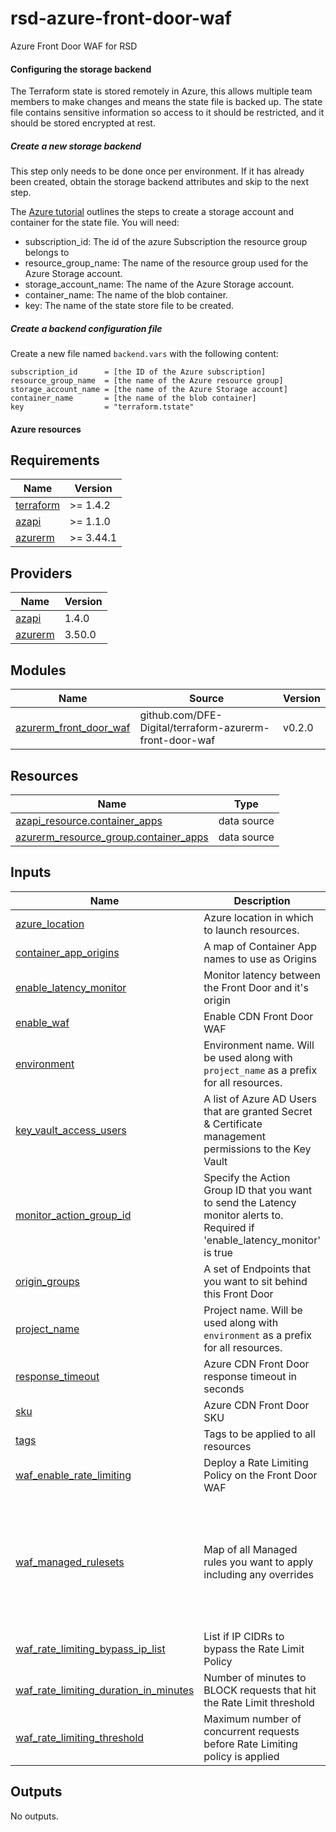 # rsd-azure-front-door-waf
Azure Front Door WAF for RSD

#### Configuring the storage backend

The Terraform state is stored remotely in Azure, this allows multiple team members to
make changes and means the state file is backed up. The state file contains
sensitive information so access to it should be restricted, and it should be stored
encrypted at rest.

##### Create a new storage backend

This step only needs to be done once per environment.
If it has already been created, obtain the storage backend attributes and skip to the next step.

The [Azure tutorial](https://docs.microsoft.com/en-us/azure/developer/terraform/store-state-in-azure-storage) outlines the steps to create a storage account and container for the state file. You will need:

- subscription_id: The id of the azure Subscription the resource group belongs to
- resource_group_name: The name of the resource group used for the Azure Storage account.
- storage_account_name: The name of the Azure Storage account.
- container_name: The name of the blob container.
- key: The name of the state store file to be created.

##### Create a backend configuration file

Create a new file named `backend.vars` with the following content:

```
subscription_id      = [the ID of the Azure subscription]
resource_group_name  = [the name of the Azure resource group]
storage_account_name = [the name of the Azure Storage account]
container_name       = [the name of the blob container]
key                  = "terraform.tstate"
```

#### Azure resources

<!-- BEGIN_TF_DOCS -->
## Requirements

| Name | Version |
|------|---------|
| <a name="requirement_terraform"></a> [terraform](#requirement\_terraform) | >= 1.4.2 |
| <a name="requirement_azapi"></a> [azapi](#requirement\_azapi) | >= 1.1.0 |
| <a name="requirement_azurerm"></a> [azurerm](#requirement\_azurerm) | >= 3.44.1 |

## Providers

| Name | Version |
|------|---------|
| <a name="provider_azapi"></a> [azapi](#provider\_azapi) | 1.4.0 |
| <a name="provider_azurerm"></a> [azurerm](#provider\_azurerm) | 3.50.0 |

## Modules

| Name | Source | Version |
|------|--------|---------|
| <a name="module_azurerm_front_door_waf"></a> [azurerm\_front\_door\_waf](#module\_azurerm\_front\_door\_waf) | github.com/DFE-Digital/terraform-azurerm-front-door-waf | v0.2.0 |

## Resources

| Name | Type |
|------|------|
| [azapi_resource.container_apps](https://registry.terraform.io/providers/Azure/azapi/latest/docs/data-sources/resource) | data source |
| [azurerm_resource_group.container_apps](https://registry.terraform.io/providers/hashicorp/azurerm/latest/docs/data-sources/resource_group) | data source |

## Inputs

| Name | Description | Type | Default | Required |
|------|-------------|------|---------|:--------:|
| <a name="input_azure_location"></a> [azure\_location](#input\_azure\_location) | Azure location in which to launch resources. | `string` | n/a | yes |
| <a name="input_container_app_origins"></a> [container\_app\_origins](#input\_container\_app\_origins) | A map of Container App names to use as Origins | `map(any)` | n/a | yes |
| <a name="input_enable_latency_monitor"></a> [enable\_latency\_monitor](#input\_enable\_latency\_monitor) | Monitor latency between the Front Door and it's origin | `bool` | n/a | yes |
| <a name="input_enable_waf"></a> [enable\_waf](#input\_enable\_waf) | Enable CDN Front Door WAF | `bool` | `false` | no |
| <a name="input_environment"></a> [environment](#input\_environment) | Environment name. Will be used along with `project_name` as a prefix for all resources. | `string` | n/a | yes |
| <a name="input_key_vault_access_users"></a> [key\_vault\_access\_users](#input\_key\_vault\_access\_users) | A list of Azure AD Users that are granted Secret & Certificate management permissions to the Key Vault | `list(string)` | n/a | yes |
| <a name="input_monitor_action_group_id"></a> [monitor\_action\_group\_id](#input\_monitor\_action\_group\_id) | Specify the Action Group ID that you want to send the Latency monitor alerts to. Required if 'enable\_latency\_monitor' is true | `string` | n/a | yes |
| <a name="input_origin_groups"></a> [origin\_groups](#input\_origin\_groups) | A set of Endpoints that you want to sit behind this Front Door | `map(any)` | n/a | yes |
| <a name="input_project_name"></a> [project\_name](#input\_project\_name) | Project name. Will be used along with `environment` as a prefix for all resources. | `string` | n/a | yes |
| <a name="input_response_timeout"></a> [response\_timeout](#input\_response\_timeout) | Azure CDN Front Door response timeout in seconds | `number` | n/a | yes |
| <a name="input_sku"></a> [sku](#input\_sku) | Azure CDN Front Door SKU | `string` | n/a | yes |
| <a name="input_tags"></a> [tags](#input\_tags) | Tags to be applied to all resources | `map(string)` | n/a | yes |
| <a name="input_waf_enable_rate_limiting"></a> [waf\_enable\_rate\_limiting](#input\_waf\_enable\_rate\_limiting) | Deploy a Rate Limiting Policy on the Front Door WAF | `bool` | n/a | yes |
| <a name="input_waf_managed_rulesets"></a> [waf\_managed\_rulesets](#input\_waf\_managed\_rulesets) | Map of all Managed rules you want to apply including any overrides | `map(any)` | <pre>{<br>  "BotProtection": {<br>    "action": "Block",<br>    "version": "preview-0.1"<br>  },<br>  "DefaultRuleSet": {<br>    "action": "Block",<br>    "version": "1.0"<br>  }<br>}</pre> | no |
| <a name="input_waf_rate_limiting_bypass_ip_list"></a> [waf\_rate\_limiting\_bypass\_ip\_list](#input\_waf\_rate\_limiting\_bypass\_ip\_list) | List if IP CIDRs to bypass the Rate Limit Policy | `list(string)` | n/a | yes |
| <a name="input_waf_rate_limiting_duration_in_minutes"></a> [waf\_rate\_limiting\_duration\_in\_minutes](#input\_waf\_rate\_limiting\_duration\_in\_minutes) | Number of minutes to BLOCK requests that hit the Rate Limit threshold | `number` | n/a | yes |
| <a name="input_waf_rate_limiting_threshold"></a> [waf\_rate\_limiting\_threshold](#input\_waf\_rate\_limiting\_threshold) | Maximum number of concurrent requests before Rate Limiting policy is applied | `number` | n/a | yes |

## Outputs

No outputs.
<!-- END_TF_DOCS -->